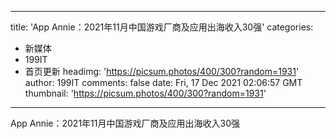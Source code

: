 
---
title: 'App Annie：2021年11月中国游戏厂商及应用出海收入30强'
categories: 
 - 新媒体
 - 199IT
 - 首页更新
headimg: 'https://picsum.photos/400/300?random=1931'
author: 199IT
comments: false
date: Fri, 17 Dec 2021 02:06:57 GMT
thumbnail: 'https://picsum.photos/400/300?random=1931'
---

<div>   
App Annie：2021年11月中国游戏厂商及应用出海收入30强  
</div>
            